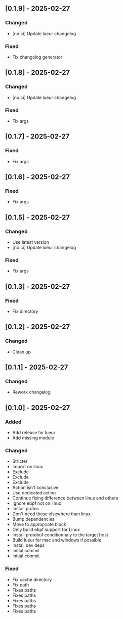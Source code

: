 ## [0.1.9] - 2025-02-27

### Changed

- [no ci] Update lueur changelog

### Fixed

- Fix changelog generator

## [0.1.8] - 2025-02-27

### Changed

- [no ci] Update lueur changelog

### Fixed

- Fix args

## [0.1.7] - 2025-02-27

### Fixed

- Fix args

## [0.1.6] - 2025-02-27

### Fixed

- Fix args

## [0.1.5] - 2025-02-27

### Changed

- Use latest version
- [no ci] Update lueur changelog

### Fixed

- Fix args

## [0.1.3] - 2025-02-27

### Fixed

- Fix directory

## [0.1.2] - 2025-02-27

### Changed

- Clean up

## [0.1.1] - 2025-02-27

### Changed

- Rework changelog

## [0.1.0] - 2025-02-27

### Added

- Add release for lueur
- Add missing module

### Changed

- Stricter
- Import on linux
- Exclude
- Exclude
- Exclude
- Action isn't conclusive
- Use dedicated action
- Continue fixing difference between linux and others
- Ignore ebpf not on linux
- Install protoc
- Don't need those elsewhere than linux
- Bump dependencies
- Move to appropriate block
- Only build ebpf support for Linux
- Install protobuf conditionnaly to the target host
- Build lueur for mac and windows if possible
- Install dev deps
- Initial commit
- Initial commit

### Fixed

- Fix cache directory
- Fix path
- Fixes paths
- Fixes paths
- Fixes paths
- Fixes paths
- Fixes paths

